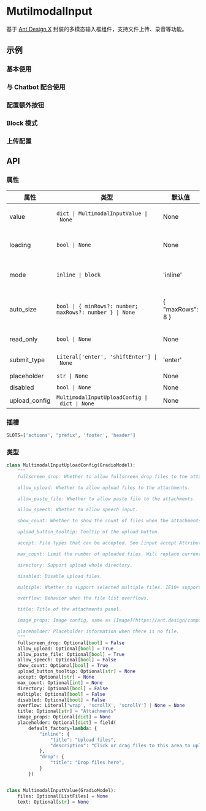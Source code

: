 # MutilmodalInput 

基于 [Ant Design X](https://x.ant.design) 封装的多模态输入框组件，支持文件上传、录音等功能。

## 示例

### 基本使用

<demo name="basic"></demo>

### 与 Chatbot 配合使用

<demo name="with_chatbot"></demo>

### 配置额外按钮

<demo name="extra_button"></demo>

### Block 模式

<demo name="block_mode"></demo>

### 上传配置

<demo name="upload_config"></demo>

## API 

### 属性

| 属性          | 类型                                                     | 默认值           | 描述                                                                            |
| ------------- | -------------------------------------------------------- | ---------------- | ------------------------------------------------------------------------------- |
| value         | `dict \| MultimodalInputValue \| None`                   | None             | 显示的默认值，格式为`{ "text":"", "files":[] }`。                               |
| loading       | `bool \| None`                                           | None             | 输入框是否处处于加载状态，此时可以触发 `cancel` 事件。                          |
| mode          | `inline \| block`                                        | 'inline'         | 输入框的渲染模式， 值为 `block` 时会将输入框与提交按钮分开渲染。                |
| auto_size     | `bool \| { minRows?: number; maxRows?: number } \| None` | { "maxRows": 8 } | 自适应内容高度，可设置为 True \| False 或对象：{ "minRows": 2, "maxRows": 6 }。 |
| read_only     | `bool \| None`                                           | None             | 输入框是否为只读状态。                                                          |
| submit_type   | `Literal['enter', 'shiftEnter'] \| None`                 | 'enter'          | 输入框触发`submit`事件的方式。                                                  |
| placeholder   | `str \| None`                                            | None             | 输入框的提示信息。                                                              |
| disabled      | `bool \| None`                                           | None             | 是否禁用。                                                                      |
| upload_config | `MultimodalInputUploadConfig \| dict \| None`            | None             | 文件上传配置。                                                                  |

### 插槽

```python
SLOTS=['actions', "prefix", 'footer', 'header']
```

### 类型

```python
class MultimodalInputUploadConfig(GradioModel):
    """
    fullscreen_drop: Whether to allow fullscreen drop files to the attachments.

    allow_upload: Whether to allow upload files to the attachments.

    allow_paste_file: Whether to allow paste file to the attachments.

    allow_speech: Whether to allow speech input.

    show_count: Whether to show the count of files when the attachments panel is close.

    upload_button_tooltip: Tooltip of the upload button.

    accept: File types that can be accepted. See [input accept Attribute](https://developer.mozilla.org/en-US/docs/Web/HTML/Element/input/file#accept).

    max_count: Limit the number of uploaded files. Will replace current one when maxCount is 1.

    directory: Support upload whole directory.

    disabled: Disable upload files.

    multiple: Whether to support selected multiple files. IE10+ supported. You can select multiple files with CTRL holding down while multiple is set to be True.

    overflow: Behavior when the file list overflows.

    title: Title of the attachments panel.

    image_props: Image config, same as [Image](https://ant.design/components/image)

    placeholder: Placeholder information when there is no file.
    """
    fullscreen_drop: Optional[bool] = False
    allow_upload: Optional[bool] = True
    allow_paste_file: Optional[bool] = True
    allow_speech: Optional[bool] = False
    show_count: Optional[bool] = True
    upload_button_tooltip: Optional[str] = None
    accept: Optional[str] = None
    max_count: Optional[int] = None
    directory: Optional[bool] = False
    multiple: Optional[bool] = False
    disabled: Optional[bool] = False
    overflow: Literal['wrap', 'scrollX', 'scrollY'] | None = None
    title: Optional[str] = "Attachments"
    image_props: Optional[dict] = None
    placeholder: Optional[dict] = field(
        default_factory=lambda: {
            "inline": {
                "title": "Upload files",
                "description": "Click or drag files to this area to upload"
            },
            "drop": {
                "title": "Drop files here",
            }
        })


class MultimodalInputValue(GradioModel):
    files: Optional[ListFiles] = None
    text: Optional[str] = None

```
